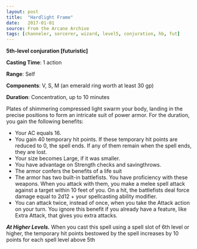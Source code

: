 ```yaml
---
layout: post
title:  "Hardlight Frame"
date:   2017-01-01
source: From the Arcane Archive
tags: [channeler, sorcerer, wizard, level5, conjuration, hb, fut]
---
```


**5th-level conjuration [futuristic]**

**Casting Time**: 1 action

**Range**: Self

**Components**: V, S, M (an emerald ring worth at least 30 gp)

**Duration**: Concentration, up to 10 minutes

Plates of shimmering compressed light swarm your body,
landing in the precise positions to form an intricate suit of
power armor. For the duration, you gain the following
benefits:
* Your AC equals 16.
* You gain 40 temporary hit points. If these temporary hit points are reduced to 0, the spell ends. If any of them remain when the spell ends, they are lost.
* Your size becomes Large, if it was smaller.
* You have advantage on Strength checks and savingthrows.
* The armor confers the benefits of a life suit
* The armor has two built-in battlefists. You have proficiency with these weapons. When you attack with them, you make a melee spell attack against a target within 10 feet of you. On a hit, the battlefists deal force damage equal to 2d12 + your spellcasting ability modifier.
* You can attack twice, instead of once, when you take the Attack action on your turn. You ignore this benefit if you already have a feature, like Extra Attack, that gives you extra attacks.

***At Higher Levels.*** When you cast this spell using a spell slot of 6th level or higher, the temporary hit points bestowed by the spell increases by 10 points for each spell level above 5th

